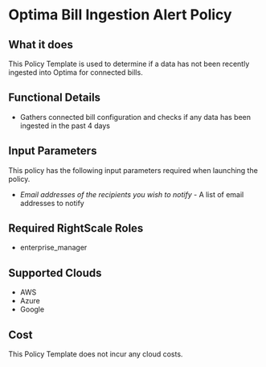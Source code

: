 # Optima Bill Ingestion Alert Policy

## What it does

This Policy Template is used to determine if a data has not been recently ingested into Optima for connected bills.

## Functional Details

- Gathers connected bill configuration and checks if any data has been ingested in the past 4 days

## Input Parameters

This policy has the following input parameters required when launching the policy.

- *Email addresses of the recipients you wish to notify* - A list of email addresses to notify

## Required RightScale Roles

- enterprise_manager

## Supported Clouds

- AWS
- Azure
- Google

## Cost

This Policy Template does not incur any cloud costs.
